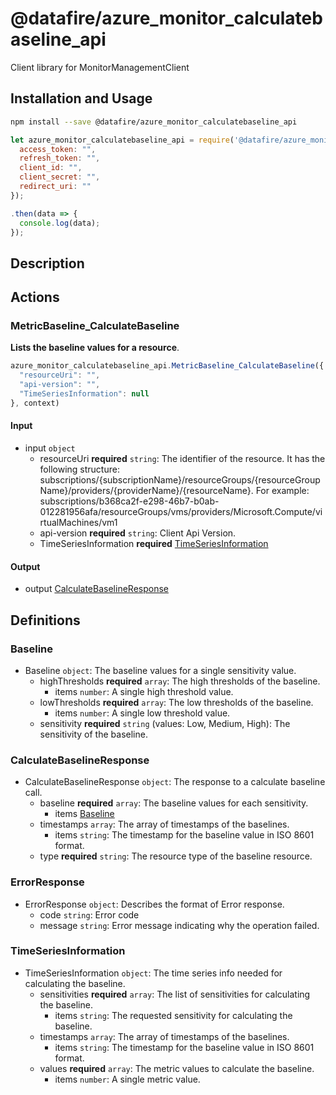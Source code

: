 # @datafire/azure_monitor_calculatebaseline_api

Client library for MonitorManagementClient

## Installation and Usage
```bash
npm install --save @datafire/azure_monitor_calculatebaseline_api
```
```js
let azure_monitor_calculatebaseline_api = require('@datafire/azure_monitor_calculatebaseline_api').create({
  access_token: "",
  refresh_token: "",
  client_id: "",
  client_secret: "",
  redirect_uri: ""
});

.then(data => {
  console.log(data);
});
```

## Description



## Actions

### MetricBaseline_CalculateBaseline
**Lists the baseline values for a resource**.


```js
azure_monitor_calculatebaseline_api.MetricBaseline_CalculateBaseline({
  "resourceUri": "",
  "api-version": "",
  "TimeSeriesInformation": null
}, context)
```

#### Input
* input `object`
  * resourceUri **required** `string`: The identifier of the resource. It has the following structure: subscriptions/{subscriptionName}/resourceGroups/{resourceGroupName}/providers/{providerName}/{resourceName}. For example: subscriptions/b368ca2f-e298-46b7-b0ab-012281956afa/resourceGroups/vms/providers/Microsoft.Compute/virtualMachines/vm1
  * api-version **required** `string`: Client Api Version.
  * TimeSeriesInformation **required** [TimeSeriesInformation](#timeseriesinformation)

#### Output
* output [CalculateBaselineResponse](#calculatebaselineresponse)



## Definitions

### Baseline
* Baseline `object`: The baseline values for a single sensitivity value.
  * highThresholds **required** `array`: The high thresholds of the baseline.
    * items `number`: A single high threshold value.
  * lowThresholds **required** `array`: The low thresholds of the baseline.
    * items `number`: A single low threshold value.
  * sensitivity **required** `string` (values: Low, Medium, High): The sensitivity of the baseline.

### CalculateBaselineResponse
* CalculateBaselineResponse `object`: The response to a calculate baseline call.
  * baseline **required** `array`: The baseline values for each sensitivity.
    * items [Baseline](#baseline)
  * timestamps `array`: The array of timestamps of the baselines.
    * items `string`: The timestamp for the baseline value in ISO 8601 format.
  * type **required** `string`: The resource type of the baseline resource.

### ErrorResponse
* ErrorResponse `object`: Describes the format of Error response.
  * code `string`: Error code
  * message `string`: Error message indicating why the operation failed.

### TimeSeriesInformation
* TimeSeriesInformation `object`: The time series info needed for calculating the baseline.
  * sensitivities **required** `array`: The list of sensitivities for calculating the baseline.
    * items `string`: The requested sensitivity for calculating the baseline.
  * timestamps `array`: The array of timestamps of the baselines.
    * items `string`: The timestamp for the baseline value in ISO 8601 format.
  * values **required** `array`: The metric values to calculate the baseline.
    * items `number`: A single metric value.


